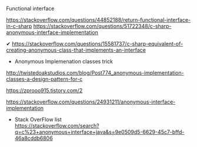 ﻿Functional interface

https://stackoverflow.com/questions/44852188/return-functional-interface-in-c-sharp
https://stackoverflow.com/questions/51722348/c-sharp-anonymous-interface-implementation

✔ https://stackoverflow.com/questions/15581737/c-sharp-equivalent-of-creating-anonymous-class-that-implements-an-interface

- Anonymous Implemenation classes trick 

http://twistedoakstudios.com/blog/Post774_anonymous-implementation-classes-a-design-pattern-for-c

https://zprooo915.tistory.com/2

https://stackoverflow.com/questions/24931211/anonymous-interface-implementation

- Stack OverFlow list\
  https://stackoverflow.com/search?q=c%23+anonymous+interface+java&s=9e0509d5-6629-45c7-bffd-46a8cddb6806